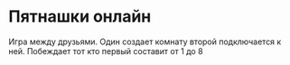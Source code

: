 # Пятнашки онлайн

Игра между друзьями.
Один создает комнату второй подключается к ней. 
Побеждает тот кто первый составит от 1 до 8 